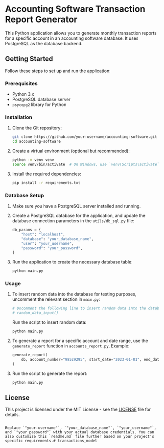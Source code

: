 # Accounting Software Transaction Report Generator

This Python application allows you to generate monthly transaction reports for a specific account in an accounting software database. It uses PostgreSQL as the database backend.

## Getting Started

Follow these steps to set up and run the application:

### Prerequisites

- Python 3.x
- PostgreSQL database server
- `psycopg2` library for Python

### Installation

1. Clone the Git repository:

   ```bash
   git clone https://github.com/your-username/accounting-software.git
   cd accounting-software
   ```

2. Create a virtual environment (optional but recommended):

   ```bash
   python -m venv venv
   source venv/bin/activate  # On Windows, use `venv\Scripts\activate`
   ```

3. Install the required dependencies:

   ```bash
   pip install -r requirements.txt
   ```

### Database Setup

1. Make sure you have a PostgreSQL server installed and running.

2. Create a PostgreSQL database for the application, and update the database connection parameters in the `utils/db_sql.py` file:

   ```python
   db_params = {
       "host": "localhost",
       "database": "your_database_name",
       "user": "your_username",
       "password": "your_password",
   }
   ```

3. Run the application to create the necessary database table:

   ```bash
   python main.py
   ```

### Usage

1. To insert random data into the database for testing purposes, uncomment the relevant section in `main.py`:

   ```python
   # Uncomment the following line to insert random data into the database
   # random_data_input()
   ```

   Run the script to insert random data:

   ```bash
   python main.py
   ```

2. To generate a report for a specific account and date range, use the `generate_report` function in `accounts_report.py`. Example:

   ```python
   generate_report(
       db, account_number="98529295", start_date="2023-01-01", end_date="2023-12-31"
   )
   ```

3. Run the script to generate the report:

   ```bash
   python main.py
   ```

## License

This project is licensed under the MIT License - see the [LICENSE](LICENSE) file for details.
```

Replace `"your-username"`, `"your_database_name"`, `"your_username"`, and `"your_password"` with your actual database credentials. You can also customize this `readme.md` file further based on your project's specific requirements.#   t r a n s a c t i o n s _ m o d e l 
 
 

